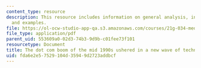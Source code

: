 ```yaml
---
content_type: resource
description: This resource includes information on general analysis, in depth look,
  and examples.
file: https://ol-ocw-studio-app-qa.s3.amazonaws.com/courses/21g-034-media-education-and-the-marketplace-fall-2005/fda6e2e57529104d35949d2723addbcf_MIT21G_034F05_itglobal.pdf
file_type: application/pdf
parent_uid: 553609a0-02d3-74b3-9d9b-c01fee73f101
resourcetype: Document
title: The dot com boom of the mid 1990s ushered in a new wave of technological optimism
uid: fda6e2e5-7529-104d-3594-9d2723addbcf
---
```

